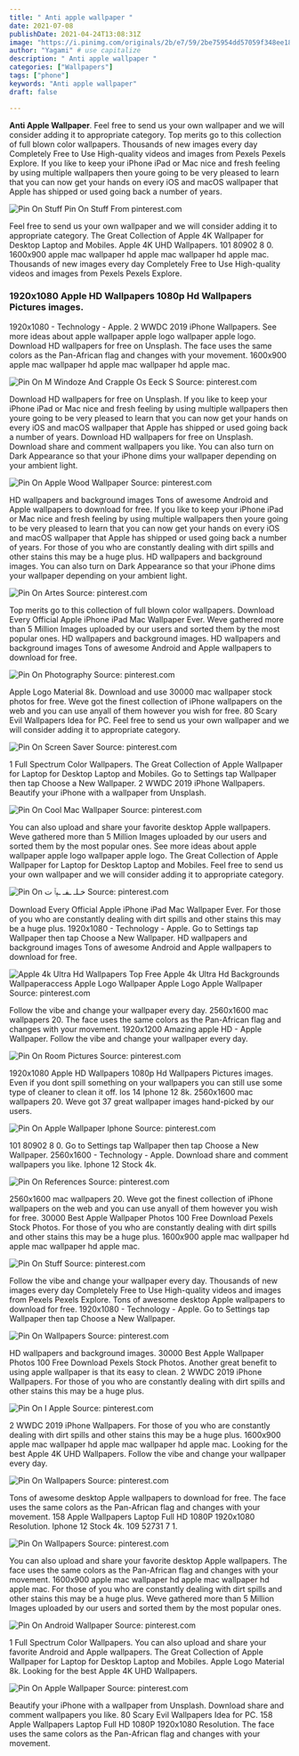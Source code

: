 ```yaml
---
title: " Anti apple wallpaper "
date: 2021-07-08
publishDate: 2021-04-24T13:08:31Z
image: "https://i.pinimg.com/originals/2b/e7/59/2be75954dd57059f348ee18dc4857f76.jpg"
author: "Yagami" # use capitalize
description: " Anti apple wallpaper "
categories: ["Wallpapers"]
tags: ["phone"]
keywords: "Anti apple wallpaper"
draft: false

---
```



**Anti Apple Wallpaper**. Feel free to send us your own wallpaper and we will consider adding it to appropriate category. Top merits go to this collection of full blown color wallpapers. Thousands of new images every day Completely Free to Use High-quality videos and images from Pexels Pexels Explore. If you like to keep your iPhone iPad or Mac nice and fresh feeling by using multiple wallpapers then youre going to be very pleased to learn that you can now get your hands on every iOS and macOS wallpaper that Apple has shipped or used going back a number of years.

![Pin On Stuff](https://i.pinimg.com/originals/78/ae/66/78ae66dad0de6b02c575d39853d675ef.jpg "Pin On Stuff")
Pin On Stuff From pinterest.com


Feel free to send us your own wallpaper and we will consider adding it to appropriate category. The Great Collection of Apple 4K Wallpaper for Desktop Laptop and Mobiles. Apple 4K UHD Wallpapers. 101 80902 8 0. 1600x900 apple mac wallpaper hd apple mac wallpaper hd apple mac. Thousands of new images every day Completely Free to Use High-quality videos and images from Pexels Pexels Explore.

### 1920x1080 Apple HD Wallpapers 1080p Hd Wallpapers Pictures images.

1920x1080 - Technology - Apple. 2 WWDC 2019 iPhone Wallpapers. See more ideas about apple wallpaper apple logo wallpaper apple logo. Download HD wallpapers for free on Unsplash. The face uses the same colors as the Pan-African flag and changes with your movement. 1600x900 apple mac wallpaper hd apple mac wallpaper hd apple mac.


![Pin On M Windoze And Crapple Os Eeck S](https://i.pinimg.com/originals/e4/e9/aa/e4e9aae84d036c34bdfbf4809513fa0a.jpg "Pin On M Windoze And Crapple Os Eeck S")
Source: pinterest.com

Download HD wallpapers for free on Unsplash. If you like to keep your iPhone iPad or Mac nice and fresh feeling by using multiple wallpapers then youre going to be very pleased to learn that you can now get your hands on every iOS and macOS wallpaper that Apple has shipped or used going back a number of years. Download HD wallpapers for free on Unsplash. Download share and comment wallpapers you like. You can also turn on Dark Appearance so that your iPhone dims your wallpaper depending on your ambient light.

![Pin On Apple Wood Wallpaper](https://i.pinimg.com/originals/30/01/ac/3001ac30ff7639412689588da3291815.jpg "Pin On Apple Wood Wallpaper")
Source: pinterest.com

HD wallpapers and background images Tons of awesome Android and Apple wallpapers to download for free. If you like to keep your iPhone iPad or Mac nice and fresh feeling by using multiple wallpapers then youre going to be very pleased to learn that you can now get your hands on every iOS and macOS wallpaper that Apple has shipped or used going back a number of years. For those of you who are constantly dealing with dirt spills and other stains this may be a huge plus. HD wallpapers and background images. You can also turn on Dark Appearance so that your iPhone dims your wallpaper depending on your ambient light.

![Pin On Artes](https://i.pinimg.com/564x/d1/8a/97/d18a974ab7374c217de9c727568c2a60.jpg "Pin On Artes")
Source: pinterest.com

Top merits go to this collection of full blown color wallpapers. Download Every Official Apple iPhone iPad Mac Wallpaper Ever. Weve gathered more than 5 Million Images uploaded by our users and sorted them by the most popular ones. HD wallpapers and background images. HD wallpapers and background images Tons of awesome Android and Apple wallpapers to download for free.

![Pin On Photography](https://i.pinimg.com/736x/f1/ac/5b/f1ac5b91e746db52e91dbe667fe26c78.jpg "Pin On Photography")
Source: pinterest.com

Apple Logo Material 8k. Download and use 30000 mac wallpaper stock photos for free. Weve got the finest collection of iPhone wallpapers on the web and you can use anyall of them however you wish for free. 80 Scary Evil Wallpapers Idea for PC. Feel free to send us your own wallpaper and we will consider adding it to appropriate category.

![Pin On Screen Saver](https://i.pinimg.com/originals/9a/8e/a0/9a8ea071412b1782e7010499203af7da.png "Pin On Screen Saver")
Source: pinterest.com

1 Full Spectrum Color Wallpapers. The Great Collection of Apple Wallpaper for Laptop for Desktop Laptop and Mobiles. Go to Settings tap Wallpaper then tap Choose a New Wallpaper. 2 WWDC 2019 iPhone Wallpapers. Beautify your iPhone with a wallpaper from Unsplash.

![Pin On Cool Mac Wallpaper](https://i.pinimg.com/originals/f9/93/23/f9932312c146e3e28d3e16978cc9d225.jpg "Pin On Cool Mac Wallpaper")
Source: pinterest.com

You can also upload and share your favorite desktop Apple wallpapers. Weve gathered more than 5 Million Images uploaded by our users and sorted them by the most popular ones. See more ideas about apple wallpaper apple logo wallpaper apple logo. The Great Collection of Apple Wallpaper for Laptop for Desktop Laptop and Mobiles. Feel free to send us your own wallpaper and we will consider adding it to appropriate category.

![Pin On خـلـ ـڧـ ـېٱ ت](https://i.pinimg.com/originals/9b/fa/f3/9bfaf3b8f56cad086b2063f3646433ee.jpg "Pin On خـلـ ـڧـ ـېٱ ت")
Source: pinterest.com

Download Every Official Apple iPhone iPad Mac Wallpaper Ever. For those of you who are constantly dealing with dirt spills and other stains this may be a huge plus. 1920x1080 - Technology - Apple. Go to Settings tap Wallpaper then tap Choose a New Wallpaper. HD wallpapers and background images Tons of awesome Android and Apple wallpapers to download for free.

![Apple 4k Ultra Hd Wallpapers Top Free Apple 4k Ultra Hd Backgrounds Wallpaperaccess Apple Logo Wallpaper Apple Logo Apple Wallpaper](https://i.pinimg.com/originals/28/b2/e1/28b2e1a816eff64dfd1164b92c45016f.jpg "Apple 4k Ultra Hd Wallpapers Top Free Apple 4k Ultra Hd Backgrounds Wallpaperaccess Apple Logo Wallpaper Apple Logo Apple Wallpaper")
Source: pinterest.com

Follow the vibe and change your wallpaper every day. 2560x1600 mac wallpapers 20. The face uses the same colors as the Pan-African flag and changes with your movement. 1920x1200 Amazing apple HD - Apple Wallpaper. Follow the vibe and change your wallpaper every day.

![Pin On Room Pictures](https://i.pinimg.com/564x/3e/3a/08/3e3a087ffdea36e28e1e37918634bff5.jpg "Pin On Room Pictures")
Source: pinterest.com

1920x1080 Apple HD Wallpapers 1080p Hd Wallpapers Pictures images. Even if you dont spill something on your wallpapers you can still use some type of cleaner to clean it off. Ios 14 Iphone 12 8k. 2560x1600 mac wallpapers 20. Weve got 37 great wallpaper images hand-picked by our users.

![Pin On Apple Wallpaper Iphone](https://i.pinimg.com/originals/04/1f/1f/041f1f23c7296dd898edad1ac4635521.jpg "Pin On Apple Wallpaper Iphone")
Source: pinterest.com

101 80902 8 0. Go to Settings tap Wallpaper then tap Choose a New Wallpaper. 2560x1600 - Technology - Apple. Download share and comment wallpapers you like. Iphone 12 Stock 4k.

![Pin On References](https://i.pinimg.com/originals/d2/d7/8b/d2d78b77f4747ac325832b82f26de63e.jpg "Pin On References")
Source: pinterest.com

2560x1600 mac wallpapers 20. Weve got the finest collection of iPhone wallpapers on the web and you can use anyall of them however you wish for free. 30000 Best Apple Wallpaper Photos 100 Free Download Pexels Stock Photos. For those of you who are constantly dealing with dirt spills and other stains this may be a huge plus. 1600x900 apple mac wallpaper hd apple mac wallpaper hd apple mac.

![Pin On Stuff](https://i.pinimg.com/originals/78/ae/66/78ae66dad0de6b02c575d39853d675ef.jpg "Pin On Stuff")
Source: pinterest.com

Follow the vibe and change your wallpaper every day. Thousands of new images every day Completely Free to Use High-quality videos and images from Pexels Pexels Explore. Tons of awesome desktop Apple wallpapers to download for free. 1920x1080 - Technology - Apple. Go to Settings tap Wallpaper then tap Choose a New Wallpaper.

![Pin On Wallpapers](https://i.pinimg.com/564x/c5/c3/e6/c5c3e6b3226e356f99e44ffdfc59b34c.jpg "Pin On Wallpapers")
Source: pinterest.com

HD wallpapers and background images. 30000 Best Apple Wallpaper Photos 100 Free Download Pexels Stock Photos. Another great benefit to using apple wallpaper is that its easy to clean. 2 WWDC 2019 iPhone Wallpapers. For those of you who are constantly dealing with dirt spills and other stains this may be a huge plus.

![Pin On I Apple](https://i.pinimg.com/originals/f0/5a/59/f05a59ddb34be048478b5c6755447087.png "Pin On I Apple")
Source: pinterest.com

2 WWDC 2019 iPhone Wallpapers. For those of you who are constantly dealing with dirt spills and other stains this may be a huge plus. 1600x900 apple mac wallpaper hd apple mac wallpaper hd apple mac. Looking for the best Apple 4K UHD Wallpapers. Follow the vibe and change your wallpaper every day.

![Pin On Wallpapers](https://i.pinimg.com/originals/a6/51/cc/a651cc02db894ab5b9b44cbc9caea217.jpg "Pin On Wallpapers")
Source: pinterest.com

Tons of awesome desktop Apple wallpapers to download for free. The face uses the same colors as the Pan-African flag and changes with your movement. 158 Apple Wallpapers Laptop Full HD 1080P 1920x1080 Resolution. Iphone 12 Stock 4k. 109 52731 7 1.

![Pin On Wallpapers](https://i.pinimg.com/736x/24/28/49/242849993e39b7e636169707a56020c7.jpg "Pin On Wallpapers")
Source: pinterest.com

You can also upload and share your favorite desktop Apple wallpapers. The face uses the same colors as the Pan-African flag and changes with your movement. 1600x900 apple mac wallpaper hd apple mac wallpaper hd apple mac. For those of you who are constantly dealing with dirt spills and other stains this may be a huge plus. Weve gathered more than 5 Million Images uploaded by our users and sorted them by the most popular ones.

![Pin On Android Wallpaper](https://i.pinimg.com/originals/57/10/94/5710945a14d8cd043d9c26fc3b8272e6.jpg "Pin On Android Wallpaper")
Source: pinterest.com

1 Full Spectrum Color Wallpapers. You can also upload and share your favorite Android and Apple wallpapers. The Great Collection of Apple Wallpaper for Laptop for Desktop Laptop and Mobiles. Apple Logo Material 8k. Looking for the best Apple 4K UHD Wallpapers.

![Pin On Apple Wallpaper](https://i.pinimg.com/originals/2b/e7/59/2be75954dd57059f348ee18dc4857f76.jpg "Pin On Apple Wallpaper")
Source: pinterest.com

Beautify your iPhone with a wallpaper from Unsplash. Download share and comment wallpapers you like. 80 Scary Evil Wallpapers Idea for PC. 158 Apple Wallpapers Laptop Full HD 1080P 1920x1080 Resolution. The face uses the same colors as the Pan-African flag and changes with your movement.

